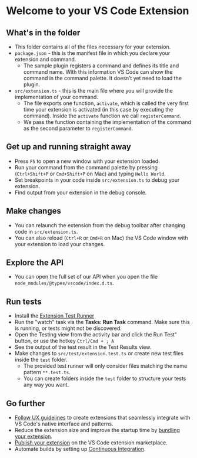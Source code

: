 # Welcome to your VS Code Extension

## What's in the folder

* This folder contains all of the files necessary for your extension.
* `package.json` - this is the manifest file in which you declare your extension and command.
  * The sample plugin registers a command and defines its title and command name. With this information VS Code can show the command in the command palette. It doesn’t yet need to load the plugin.
* `src/extension.ts` - this is the main file where you will provide the implementation of your command.
  * The file exports one function, `activate`, which is called the very first time your extension is activated (in this case by executing the command). Inside the `activate` function we call `registerCommand`.
  * We pass the function containing the implementation of the command as the second parameter to `registerCommand`.

## Get up and running straight away

* Press `F5` to open a new window with your extension loaded.
* Run your command from the command palette by pressing (`Ctrl+Shift+P` or `Cmd+Shift+P` on Mac) and typing `Hello World`.
* Set breakpoints in your code inside `src/extension.ts` to debug your extension.
* Find output from your extension in the debug console.

## Make changes

* You can relaunch the extension from the debug toolbar after changing code in `src/extension.ts`.
* You can also reload (`Ctrl+R` or `Cmd+R` on Mac) the VS Code window with your extension to load your changes.

## Explore the API

* You can open the full set of our API when you open the file `node_modules/@types/vscode/index.d.ts`.

## Run tests

* Install the [Extension Test Runner](https://marketplace.visualstudio.com/items?itemName=ms-vscode.extension-test-runner)
* Run the "watch" task via the **Tasks: Run Task** command. Make sure this is running, or tests might not be discovered.
* Open the Testing view from the activity bar and click the Run Test" button, or use the hotkey `Ctrl/Cmd + ; A`
* See the output of the test result in the Test Results view.
* Make changes to `src/test/extension.test.ts` or create new test files inside the `test` folder.
  * The provided test runner will only consider files matching the name pattern `**.test.ts`.
  * You can create folders inside the `test` folder to structure your tests any way you want.

## Go further

* [Follow UX guidelines](https://code.visualstudio.com/api/ux-guidelines/overview) to create extensions that seamlessly integrate with VS Code's native interface and patterns.
 * Reduce the extension size and improve the startup time by [bundling your extension](https://code.visualstudio.com/api/working-with-extensions/bundling-extension).
 * [Publish your extension](https://code.visualstudio.com/api/working-with-extensions/publishing-extension) on the VS Code extension marketplace.
 * Automate builds by setting up [Continuous Integration](https://code.visualstudio.com/api/working-with-extensions/continuous-integration).
